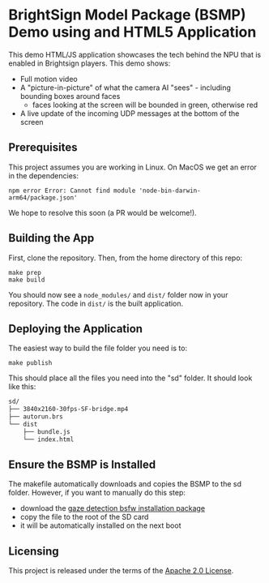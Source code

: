 # BrightSign Model Package (BSMP) Demo using and HTML5 Application

This demo HTML/JS application showcases the tech behind the NPU that is enabled in Brightsign players.  This demo shows:

- Full motion video
- A "picture-in-picture" of what the camera AI "sees" - including bounding boxes around faces
  - faces looking at the screen will be bounded in green, otherwise red
- A live update of the incoming UDP messages at the bottom of the screen


## Prerequisites

This project assumes you are working in Linux.  On MacOS we get an error in the dependencies:

```
npm error Error: Cannot find module 'node-bin-darwin-arm64/package.json'
```

We hope to resolve this soon (a PR would be welcome!).

## Building the App

First, clone the repository. Then, from the home directory of this repo:

```
make prep
make build
```

You should now see a `node_modules/` and `dist/` folder now in your repository. The code in `dist/` is the built application.

## Deploying the Application

The easiest way to build the file folder you need is to:

```
make publish
```

This should place all the files you need into the "sd" folder.  It should look like this:

```sh
sd/
├── 3840x2160-30fps-SF-bridge.mp4
├── autorun.brs
└── dist
    ├── bundle.js
    └── index.html
```

## Ensure the BSMP is Installed

The makefile automatically downloads and copies the BSMP to the sd folder.  However, if you want to manually do this step:

* download the [gaze detection bsfw installation package](https://firmware.bsn.cloud/cobra-standalone-npu_gaze-0.1.3-alpha.bsfw)
* copy the file to the root of the SD card 
* it will be automatically installed on the next boot

## Licensing

This project is released under the terms of the [Apache 2.0 License](./LICENSE.txt).  
